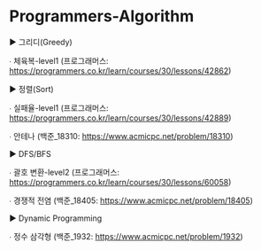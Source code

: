 # Programmers-Algorithm

▶ 그리디(Greedy)

  ∙ 체육복-level1 (프로그래머스: https://programmers.co.kr/learn/courses/30/lessons/42862)


▶ 정렬(Sort)

 ∙ 실패율-level1 (프로그래머스: https://programmers.co.kr/learn/courses/30/lessons/42889)
 
 ∙ 안테나 (백준_18310: https://www.acmicpc.net/problem/18310)
 
 
▶ DFS/BFS

 ∙ 괄호 변환-level2 (프로그래머스: https://programmers.co.kr/learn/courses/30/lessons/60058)
 
 ∙ 경쟁적 전염 (백준_18405: https://www.acmicpc.net/problem/18405)
 
▶ Dynamic Programming

 ∙ 정수 삼각형 (백준_1932: https://www.acmicpc.net/problem/1932)
